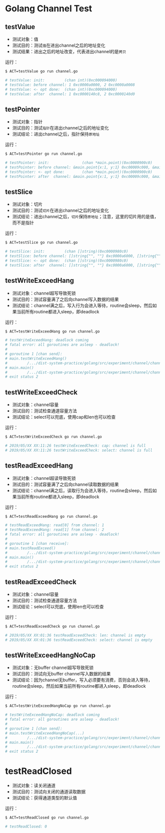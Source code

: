 Golang Channel Test
===================

## testValue
* 测试对象：值
* 测试目的：测试`值`在进出channel之后的地址变化
* 测试结果：进出之后的地址改变，代表进出channel的是`拷贝`

运行：

```bash
$ ACT=testValue go run channel.go

# testValue: init:         (chan int)(0xc000094000)
# testValue: before channel: 1 0xc0000a0000, 2 0xc0000a0008
# testValue: <- opt done:  (chan int)(0xc000094000)
# testValue: after  channel: 1 0xc0000140c8, 2 0xc0000140d0
```

## testPointer
* 测试对象：指针
* 测试目的：测试`指针`在进出channel之后的地址变化
* 测试结论：进出channel之后，指针保持`原地址`

运行：

```bash
$ ACT=testPointer go run channel.go

# testPointer: init:               (chan *main.point)(0xc0000900c0)
# testPointer: before channel: &main.point{x:1, y:1} 0xc00009c000, &main.point{x:2, y:2} 0xc00009c010
# testPointer: <- opt done:        (chan *main.point)(0xc0000900c0)
# testPointer: after  channel: &main.point{x:1, y:1} 0xc00009c000, &main.point{x:2, y:2} 0xc00009c010
```

## testSlice
* 测试对象：切片
* 测试目的：测试`切片`在进出channel之后的地址变化
* 测试结论：进出channel之后，`切片`保持`原地址`；注意，这里的切片用的是值，而不是指针

运行：

```bash
$ ACT=testSlice go run channel.go

# testSlice: init:         (chan []string)(0xc0000980c0)
# testSlice: before channel: []string{"", ""} 0xc0000a6000, []string{"", ""} 0xc0000a6020
# testSlice: <- opt done:  (chan []string)(0xc0000980c0)
# testSlice: after  channel: []string{"", ""} 0xc0000a6000, []string{"", ""} 0xc0000a6020
```

## testWriteExceedHang
* 测试对象：channel超写导致死锁
* 测试目的：测试容量满了之后向channel写入数据的结果
* 测试结论：channel满之后，写入行为会进入等待，routine会sleep，然后如果当前所有routine都进入sleep，即deadlock

运行：

```bash
$ ACT=testWriteExceedHang go run channel.go

# testWriteExceedHang: deadlock coming
# fatal error: all goroutines are asleep - deadlock!
# 
# goroutine 1 [chan send]:
# main.testWriteExceedHang()
#         /.../dist-system-practice/golang/src/experiment/channel/channel.go:86 +0xd0
# main.main()
#         /.../dist-system-practice/golang/src/experiment/channel/channel.go:108 +0x15b
# exit status 2
```

## testWriteExceedCheck
* 测试对象：channel容量
* 测试目的：测试检查通道容量方法
* 测试结论：select可以兜底，使用cap和len也可以检查

运行：

```bash
$ ACT=testWriteExceedCheck go run channel.go 

# 2019/05/XX XX:11:26 testWriteExceedCheck: cap: channel is full
# 2019/05/XX XX:11:26 testWriteExceedCheck: select: channel is full
```

## testReadExceedHang
* 测试对象：channel超读导致死锁
* 测试目的：测试容量满了之后向channel读取数据的结果
* 测试结论：channel满之后，读取行为会进入等待，routine会sleep，然后如果当前所有routine都进入sleep，即deadlock

运行：

```bash
$ ACT=testReadExceedHang go run channel.go

# testReadExceedHang: read[0] from channel: 1
# testReadExceedHang: read[1] from channel: 2
# fatal error: all goroutines are asleep - deadlock!
# 
# goroutine 1 [chan receive]:
# main.testReadExceed()
#         /.../dist-system-practice/golang/src/experiment/channel/channel.go:117 +0xae
# main.main()
#         /.../dist-system-practice/golang/src/experiment/channel/channel.go:136 +0x1ff
# exit status 2
```

## testReadExceedCheck
* 测试对象：channel容量
* 测试目的：测试检查通道容量方法
* 测试结论：select可以兜底，使用len也可以检查

运行：

```bash
$ ACT=testReadExceedCheck go run channel.go 

# 2019/05/XX XX:01:36 testReadExceedCheck: len: channel is empty
# 2019/05/XX XX:01:36 testReadExceedCheck: select: channel is empty
```

## testWriteExceedHangNoCap
* 测试对象：无buffer channel超写导致死锁
* 测试目的：测试向无buffer channel写入数据的结果
* 测试结论：因为channel无buffer，写入必须要有消费，否则会进入等待，routine会sleep，然后如果当前所有routine都进入sleep，即deadlock

运行：

```bash
$ ACT=testWriteExceedHangNoCap go run channel.go 

# testWriteExceedHangNoCap: deadlock coming
# fatal error: all goroutines are asleep - deadlock!
# 
# goroutine 1 [chan send]:
# main.testWriteExceedHangNoCap(...)
#         /.../dist-system-practice/golang/src/experiment/channel/channel.go:143
# main.main()
#         /.../dist-system-practice/golang/src/experiment/channel/channel.go:165 +0x31e
# exit status 2
```

# testReadClosed
* 测试对象：读关闭通道
* 测试目的：测试向关闭的通道读取数据
* 测试结论：获得通道类型的默认值

运行：

```bash
$ ACT=testReadClosed go run channel.go 

# testReadClosed: 0
```